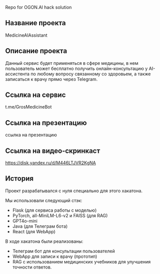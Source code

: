 Repo for OGON.AI hack solution

## Название проекта
MedicineAIAssistant

## Описание проекта
Данный сервис будет применяться в сфере медицины, в нем пользователь может бесплатно получить онлайн-консультацию у AI-ассистента по любому вопросу связанному со здоровьем, а также записаться к врачу прямо через Telegram.

## Ссылка на сервис
t.me/GrosMedicineBot

## Ссылка на презентацию
ссылка на презентацию

## Ссылка на видео-скринкаст
https://disk.yandex.ru/d/M446LTJVR2KgNA

## История

Проект разрабатывался с нуля специально для этого хакатона.

Мы использовали следующий стэк:
- Flask (для сервиса работы с моделью)
- PyTorch, all-MiniLM-L6-v2 и FAISS (для RAG)
- GPT4o-mini
- Java (для Телеграм бота)
- React (для WebApp)

В ходе хакатона были реализованы:
- Телеграм бот для консультации пользователей
- WebApp для записи к врачу (прототип)
- RAG с использованием медицинских учебников для улучшения точности ответов.
